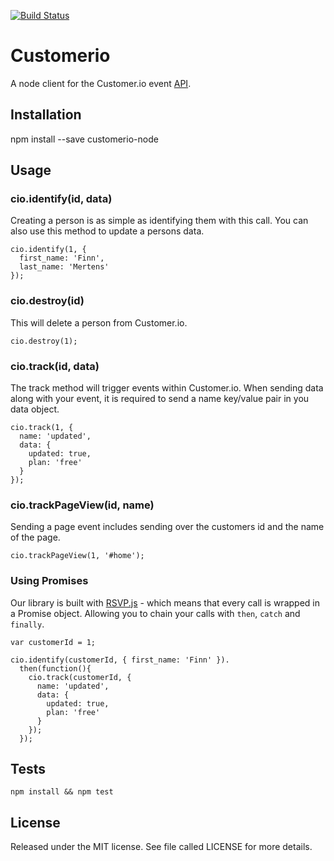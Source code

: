 [![Build Status](https://magnum.travis-ci.com/customerio/customerio-node.svg?token=zpjkEqUju9GyqyfknBXv&branch=create-initial-apis)](https://magnum.travis-ci.com/customerio/customerio-node)

# Customerio

A node client for the Customer.io event
[API](http://customer.io/docs/api/overview.htm ).

## Installation

npm install --save customerio-node

## Usage

### cio.identify(id, data)

Creating a person is as simple as identifying them with this call. You can also use this method to update a persons data.

```
cio.identify(1, {
  first_name: 'Finn',
  last_name: 'Mertens'
});
```

### cio.destroy(id)

This will delete a person from Customer.io.

```
cio.destroy(1);
```

### cio.track(id, data)

The track method will trigger events within Customer.io. When sending data along with your event, it is required to send a name key/value pair in you data object.

```
cio.track(1, {
  name: 'updated',
  data: {
    updated: true,
    plan: 'free'
  }
});
```

### cio.trackPageView(id, name)

Sending a page event includes sending over the customers id and the name of the page.

```
cio.trackPageView(1, '#home');
```

### Using Promises

Our library is built with [RSVP.js](https://github.com/tildeio/rsvp.js/) - which means that every call is wrapped in a Promise object. Allowing you to chain your calls with `then`, `catch` and `finally`.

```
var customerId = 1;

cio.identify(customerId, { first_name: 'Finn' }).
  then(function(){
    cio.track(customerId, {
      name: 'updated',
      data: {
        updated: true,
        plan: 'free'
      }
    });
  });
```

## Tests

```
npm install && npm test
```

## License

Released under the MIT license. See file called LICENSE for more details.

